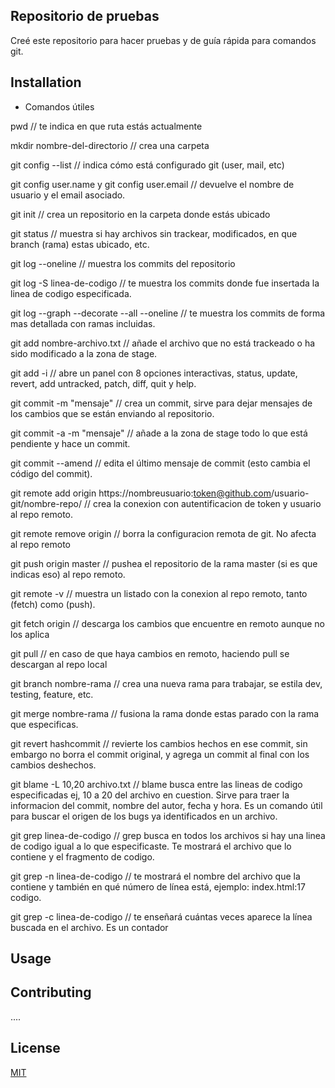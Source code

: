 ## Repositorio de pruebas
Creé este repositorio para hacer pruebas y de guía rápida para comandos git.

## Installation

- Comandos útiles

pwd // te indica en que ruta estás actualmente

mkdir nombre-del-directorio // crea una carpeta

git config --list // indica cómo está configurado git (user, mail, etc)

git config user.name y git config user.email // devuelve el nombre de usuario y el email asociado.

git init // crea un repositorio en la carpeta donde estás ubicado

git status // muestra si hay archivos sin trackear, modificados, en que branch (rama) estas ubicado, etc.

git log --oneline // muestra los commits del repositorio

git log -S linea-de-codigo // te muestra los commits donde fue insertada la linea de codigo especificada.

git log --graph --decorate --all --oneline // te muestra los commits de forma mas detallada con ramas incluidas.

git add nombre-archivo.txt // añade el archivo que no está trackeado o ha sido modificado a la zona de stage.

git add -i // abre un panel con 8 opciones interactivas, status, update, revert, add untracked, patch, diff, quit y help.

git commit -m "mensaje" // crea un commit, sirve para dejar mensajes de los cambios que se están enviando al repositorio.

git commit -a -m "mensaje" // añade a la zona de stage todo lo que está pendiente y hace un commit.

git commit --amend // edita el último mensaje de commit (esto cambia el código del commit).

git remote add origin https://nombreusuario:token@github.com/usuario-git/nombre-repo/ // crea la conexion con autentificacion de token y usuario al repo remoto.

git remote remove origin // borra la configuracion remota de git. No afecta al repo remoto

git push origin master // pushea el repositorio de la rama master (si es que indicas eso) al repo remoto.

git remote -v // muestra un listado con la conexion al repo remoto, tanto (fetch) como (push).

git fetch origin // descarga los cambios que encuentre en remoto aunque no los aplica

git pull // en caso de que haya cambios en remoto, haciendo pull se descargan al repo local

git branch nombre-rama // crea una nueva rama para trabajar, se estila  dev, testing, feature, etc.

git merge nombre-rama // fusiona la rama donde estas parado con la rama que especificas.


git revert hashcommit // revierte los cambios hechos en ese commit, sin embargo no borra el commit original, y agrega un commit al final con los cambios deshechos.

git blame -L 10,20 archivo.txt // blame busca entre las lineas de codigo especificadas ej, 10 a 20 del archivo en cuestion. Sirve para traer la informacion del commit, nombre del autor, fecha y hora. Es un comando útil para buscar el origen de los bugs ya identificados en un archivo.


git grep linea-de-codigo // grep busca en todos los archivos si hay una linea de codigo igual a lo que especificaste. Te mostrará el archivo que lo contiene y el fragmento de codigo.

git grep -n linea-de-codigo // te mostrará el nombre del archivo que la contiene y también en qué número de línea está, ejemplo: index.html:17 codigo.

git grep -c linea-de-codigo // te enseñará cuántas veces aparece la línea buscada en el archivo. Es un contador


## Usage



## Contributing
....

## License
[MIT](https://choosealicense.com/licenses/mit/)
